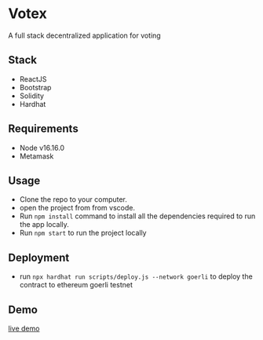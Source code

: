 # Votex

A full stack decentralized application for voting

## Stack

- ReactJS
- Bootstrap
- Solidity
- Hardhat

## Requirements

- Node v16.16.0
- Metamask

## Usage

- Clone the repo to your computer.
- open the project from from vscode.
- Run `npm install` command to install all the dependencies required to run the app locally.
- Run `npm start` to run the project locally

## Deployment

- run `npx hardhat run scripts/deploy.js --network goerli` to deploy the contract to ethereum goerli testnet

## Demo

[live demo](https://dainty-cuchufli-d71a5e.netlify.app)


